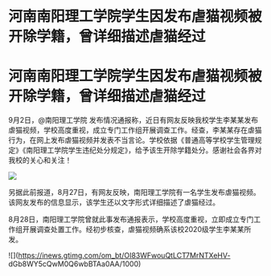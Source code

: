 # 河南南阳理工学院学生因发布虐猫视频被开除学籍，曾详细描述虐猫经过

# 河南南阳理工学院学生因发布虐猫视频被开除学籍，曾详细描述虐猫经过

9月2日，@南阳理工学院
发布情况通报称，近日有网友反映我校学生李某某发布虐猫视频，学校高度重视，成立专门工作组开展调查工作。经查，李某某存在虐猫行为，在网上发布虐猫视频并发表不当言论。学校依据《普通高等学校学生管理规定》《南阳理工学院学生违纪处分规定》，给予该生开除学籍处分。感谢社会各界对我校的关心和关注！

![](https://inews.gtimg.com/om_bt/O9jMxahwkJbIxiH94J58u21sz9Eu0JpnImDzJhuo0pPOwAA/1000)

另据此前报道，8月27日，有网友反映，南阳理工学院有一名学生发布虐猫视频。该网友发布的信息显示，该学生还以文字形式详细描述了虐猫经过。

8月28日，南阳理工学院曾就此事发布通报表示，学校高度重视，立即成立专门工作组开展调查处置工作。经初步核查，虐猫视频确系该校2020级学生李某某所发。

![](https://inews.gtimg.com/om_bt/OI83WFwouQtLCT7MrNTXeHV-
dGb8WY5cQwM0Q6wbBTAa0AA/1000)

